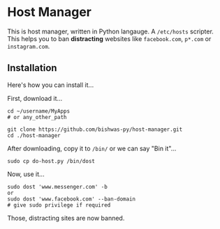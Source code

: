 # Host Manager
This is host manager, written in Python langauge. A `/etc/hosts` scripter. This helps you to ban **distracting** websites 
like `facebook.com`, `p*.com` or `instagram.com`.

## Installation
Here's how you can install it...

First, download it...
```shell
cd ~/username/MyApps
# or any_other_path

git clone https://github.com/bishwas-py/host-manager.git
cd ./host-manager
```

After downloading, copy it to `/bin/` or we can say "Bin it"...
```shell
sudo cp do-host.py /bin/dost
```

Now, use it...
```shell
sudo dost 'www.messenger.com' -b
or
sudo dost 'www.facebook.com' --ban-domain
# give sudo privilege if required
```

Those, distracting sites are now banned.